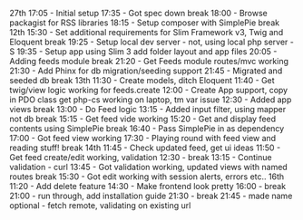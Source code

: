 27th	17:05 - Initial setup
		17:35 - Got spec down
		break
		18:00 - Browse packagist for RSS libraries
		18:15 - Setup composer with SimplePie 
		break
12th	15:30 - Set additional requirements for Slim Framework v3, Twig and Eloquent
		break 
		19:25 - Setup local dev server - not, using local php server -S
		19:35 - Setup app using Slim 3 add folder layout and app files
		20:05 - Adding feeds module
		break
		21:20 - Get Feeds module routes/mvc working
		21:30 - Add Phinx for db migration/seeding support
		21:45 - Migrated and seeded db
		break
13th	11:30 - Create models, ditch Eloquent
		11:40 - Get twig/view logic working for feeds.create
		12:00 - Create App support, copy in PDO class get php-cs working on laptop, tm var issue
		12:30 - Added app views
		break 
		13:00 - Do Feed logic
		13:15 - Added input filter, using mapper not db
		break 
		15:15 - Get feed vide working
		15:20 - Get and display feed contents using SimplePie
		break
		16:40 - Pass SimplePie in as dependency
		17:00 - Got feed view working
		17:30 - Playing round with feed view and reading stuff!
		break
14th	11:45 - Check updated feed, get ui ideas 
		11:50 - Get feed create/edit working, validation
		12:30 - break
		13:15 - Continue validation - curl
		13:45 - Got validation working, updated views with named routes
		break
		15:30 - Got edit working with session alerts, errors etc..
16th	11:20 - Add delete feature
		14:30 - Make frontend look pretty 
		16:00 - break 
		21:00 - run through, add installation guide 
		21:30 - break
		21:45 - made name optional - fetch remote, validating on existing url
		 